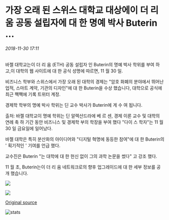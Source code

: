 # 가장 오래 된 스위스 대학교 대상에이 더 리 움 공동 설립자에 대 한 명예 박사 Buterin ...

###### 2018-11-30 17:11

바젤 대학교는이 더 리 움 (ETH) 공동 설립자 인 Buterin의 명예 박사 학위를 부여 하 고,이 대학의 웹 사이트에 대 한 공식 성명에 따르면, 11 월 30 일.

비즈니스 학부와 스위스에서 가장 오래 된 대학의 경제는 "암호 화폐의 분야에서 뛰어난 업적, 스마트 계약, 기관의 디자인"에 대 한 Buterin을 수상 했습니다, 대학으로 공식에 최근 짹짹에 기록 트위터 계정.

경제학 학부의 명예 박사 학위는 딘 교수 박사가 Buterin에 게 수 여 됩니다.

출처: 바젤 대학교이 명예 학위는 딘 알렉산드라에 베 르 센, 경제 이론 교수 및 대학의 연례 축 하 기간 동안 비즈니스 및 경제학 부의 학장을 부여 했다 "다이 스 학자"는 11 월 30 일 금요일에 일어났다.

바젤 대학은 특히 분산화의 아이디어와 "디지털 혁명에 동등한 참여"에 대 한 Buterin의 ' 획기적인 ' 기여를 언급 했다.

교수진은 Buterin "는 대학에 대 한 헌신 없이 그의 과학 논문을 썼다" 고 강조 했다.

11 월 초, Buterin는이 더 리 움 네트워크로의 향후 업그레이드에 대 한 세부 정보를 공개 했습니다.

![](https://s3.cointelegraph.com/storage/uploads/view/7573805b222c41242addc4d4fe9cb0ee.png)

![](https://s3.cointelegraph.com/storage/uploads/view/27253df23e9f06646dff04e745b8cedf.png)

[Original source](https://cointelegraph.com/news/oldest-swiss-university-awards-honorary-doctorate-to-ethereum-co-founder-vitalik-buterin)

![stats](https://c.statcounter.com/11760860/0/a89fa40b/1/ "stats")